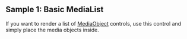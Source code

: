 ## Sample 1: Basic MediaList

If you want to render a list of [MediaObject](/docs/controls/bootstrap/MediaObject/{branch}) controls, use this control and simply place the media objects inside.
